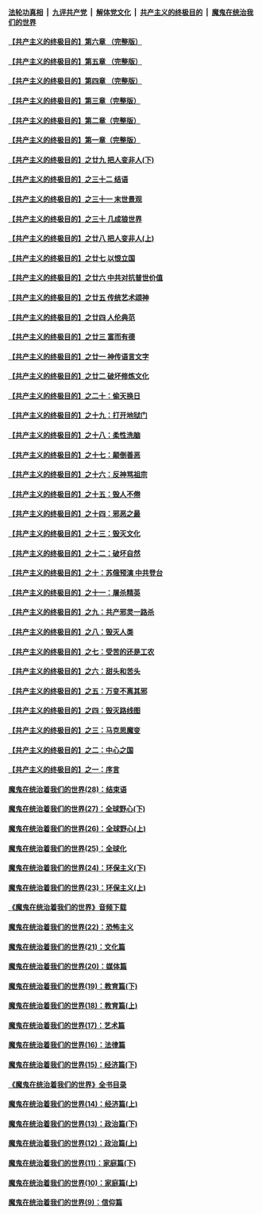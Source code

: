 

####  [法轮功真相](../../../../basic/blob/master/README.md?t=07030102) &nbsp;|&nbsp; [九评共产党](../../../../9ping.md/blob/master/README.md?t=07030102) &nbsp;|&nbsp; [解体党文化](../../../../jtdwh.md/blob/master/README.md?t=07030102)  &nbsp;|&nbsp; [共产主义的终极目的](../../../../gczydzjmd.md/blob/master/README.md?t=07030102) &nbsp;|&nbsp; [魔鬼在统治我们的世界](../../../../mgztzwmdsj.md/blob/master/README.md?t=07030102) 

#### [【共产主义的终极目的】第六章 （完整版）](../pages/nsc422/n11428913.md?t=07030102) 

#### [【共产主义的终极目的】第五章 （完整版）](../pages/nsc422/n11428912.md?t=07030102) 

#### [【共产主义的终极目的】第四章 （完整版）](../pages/nsc422/n11428907.md?t=07030102) 

#### [【共产主义的终极目的】第三章（完整版）](../pages/nsc422/n11428848.md?t=07030102) 

#### [【共产主义的终极目的】第二章（完整版）](../pages/nsc422/n11428831.md?t=07030102) 

#### [【共产主义的终极目的】第一章（完整版）](../pages/nsc422/n11417651.md?t=07030102) 

#### [【共产主义的终极目的】之廿九 把人变非人(下)](../pages/nsc422/n11344140.md?t=07030102) 

#### [【共产主义的终极目的】之三十二 结语](../pages/nsc422/n11360535.md?t=07030102) 

#### [【共产主义的终极目的】之三十一 末世景观](../pages/nsc422/n11351129.md?t=07030102) 

#### [【共产主义的终极目的】之三十 几成狼世界](../pages/nsc422/n11348280.md?t=07030102) 

#### [【共产主义的终极目的】之廿八 把人变非人(上)](../pages/nsc422/n11340492.md?t=07030102) 

#### [【共产主义的终极目的】之廿七 以恨立国](../pages/nsc422/n11336944.md?t=07030102) 

#### [【共产主义的终极目的】之廿六 中共对抗普世价值](../pages/nsc422/n11324785.md?t=07030102) 

#### [【共产主义的终极目的】之廿五 传统艺术颂神](../pages/nsc422/n11296396.md?t=07030102) 

#### [【共产主义的终极目的】之廿四 人伦典范](../pages/nsc422/n11296397.md?t=07030102) 

#### [【共产主义的终极目的】之廿三 富而有德](../pages/nsc422/n11283598.md?t=07030102) 

#### [【共产主义的终极目的】之廿一 神传语言文字](../pages/nsc422/n11263265.md?t=07030102) 

#### [【共产主义的终极目的】之廿二 破坏修炼文化](../pages/nsc422/n11245728.md?t=07030102) 

#### [【共产主义的终极目的】之二十：偷天换日](../pages/nsc422/n11238846.md?t=07030102) 

#### [【共产主义的终极目的】之十九：打开地狱门](../pages/nsc422/n11206376.md?t=07030102) 

#### [【共产主义的终极目的】之十八：柔性洗脑](../pages/nsc422/n11199994.md?t=07030102) 

#### [【共产主义的终极目的】之十七：颠倒善恶](../pages/nsc422/n11179782.md?t=07030102) 

#### [【共产主义的终极目的】之十六：反神骂祖宗](../pages/nsc422/n11166798.md?t=07030102) 

#### [【共产主义的终极目的】之十五：毁人不倦](../pages/nsc422/n11166792.md?t=07030102) 

#### [【共产主义的终极目的】之十四：邪恶之最](../pages/nsc422/n11150249.md?t=07030102) 

#### [【共产主义的终极目的】之十三：毁灭文化](../pages/nsc422/n11135227.md?t=07030102) 

#### [【共产主义的终极目的】之十二：破坏自然](../pages/nsc422/n11135214.md?t=07030102) 

#### [【共产主义的终极目的】之十：苏俄预演 中共登台](../pages/nsc422/n11118424.md?t=07030102) 

#### [【共产主义的终极目的】之十一：屠杀精英](../pages/nsc422/n11118442.md?t=07030102) 

#### [【共产主义的终极目的】之九：共产邪灵一路杀](../pages/nsc422/n11114139.md?t=07030102) 

#### [【共产主义的终极目的】之八：毁灭人类](../pages/nsc422/n11108503.md?t=07030102) 

#### [【共产主义的终极目的】之七：受苦的还是工农](../pages/nsc422/n11101809.md?t=07030102) 

#### [【共产主义的终极目的】之六：甜头和苦头](../pages/nsc422/n11096971.md?t=07030102) 

#### [【共产主义的终极目的】之五：万变不离其邪](../pages/nsc422/n11091285.md?t=07030102) 

#### [【共产主义的终极目的】之四：毁灭路线图](../pages/nsc422/n11086284.md?t=07030102) 

#### [【共产主义的终极目的】之三：马克思魔变](../pages/nsc422/n11061941.md?t=07030102) 

#### [【共产主义的终极目的】之二：中心之国](../pages/nsc422/n11047728.md?t=07030102) 

#### [【共产主义的终极目的】之一：序言](../pages/nsc422/n11086077.md?t=07030102) 

#### [魔鬼在统治着我们的世界(28)：结束语](../pages/nsc422/n10936246.md?t=07030102) 

#### [魔鬼在统治着我们的世界(27)：全球野心(下)](../pages/nsc422/n10928319.md?t=07030102) 

#### [魔鬼在统治着我们的世界(26)：全球野心(上)](../pages/nsc422/n10900318.md?t=07030102) 

#### [魔鬼在统治着我们的世界(25)：全球化](../pages/nsc422/n10788205.md?t=07030102) 

#### [魔鬼在统治着我们的世界(24)：环保主义(下)](../pages/nsc422/n10695307.md?t=07030102) 

#### [魔鬼在统治着我们的世界(23)：环保主义(上)](../pages/nsc422/n10688613.md?t=07030102) 

#### [《魔鬼在统治着我们的世界》音频下载](../pages/nsc422/n10635553.md?t=07030102) 

#### [魔鬼在统治着我们的世界(22)：恐怖主义](../pages/nsc422/n10614727.md?t=07030102) 

#### [魔鬼在统治着我们的世界(21)：文化篇](../pages/nsc422/n10597706.md?t=07030102) 

#### [魔鬼在统治着我们的世界(20)：媒体篇](../pages/nsc422/n10586579.md?t=07030102) 

#### [魔鬼在统治着我们的世界(19)：教育篇(下)](../pages/nsc422/n10564808.md?t=07030102) 

#### [魔鬼在统治着我们的世界(18)：教育篇(上)](../pages/nsc422/n10526970.md?t=07030102) 

#### [魔鬼在统治着我们的世界(17)：艺术篇](../pages/nsc422/n10499093.md?t=07030102) 

#### [魔鬼在统治着我们的世界(16)：法律篇](../pages/nsc422/n10485969.md?t=07030102) 

#### [魔鬼在统治着我们的世界(15)：经济篇(下)](../pages/nsc422/n10469975.md?t=07030102) 

#### [《魔鬼在统治着我们的世界》全书目录](../pages/nsc422/n10464261.md?t=07030102) 

#### [魔鬼在统治着我们的世界(14)：经济篇(上)](../pages/nsc422/n10457370.md?t=07030102) 

#### [魔鬼在统治着我们的世界(13)：政治篇(下)](../pages/nsc422/n10448270.md?t=07030102) 

#### [魔鬼在统治着我们的世界(12)：政治篇(上)](../pages/nsc422/n10444576.md?t=07030102) 

#### [魔鬼在统治着我们的世界(11)：家庭篇(下)](../pages/nsc422/n10440961.md?t=07030102) 

#### [魔鬼在统治着我们的世界(10)：家庭篇(上)](../pages/nsc422/n10435448.md?t=07030102) 

#### [魔鬼在统治着我们的世界(9)：信仰篇](../pages/nsc422/n10432159.md?t=07030102) 

